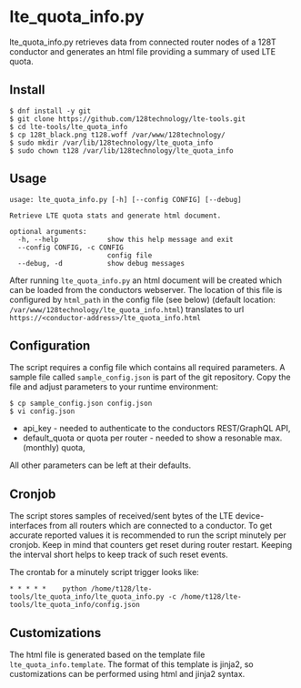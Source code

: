 # lte\_quota\_info.py

lte\_quota\_info.py retrieves data from connected router nodes of a 128T conductor and generates an html file providing a summary of used LTE quota.

## Install

```
$ dnf install -y git
$ git clone https://github.com/128technology/lte-tools.git
$ cd lte-tools/lte_quota_info
$ cp 128t_black.png t128.woff /var/www/128technology/
$ sudo mkdir /var/lib/128technology/lte_quota_info
$ sudo chown t128 /var/lib/128technology/lte_quota_info
```

## Usage

```
usage: lte_quota_info.py [-h] [--config CONFIG] [--debug]

Retrieve LTE quota stats and generate html document.

optional arguments:
  -h, --help            show this help message and exit
  --config CONFIG, -c CONFIG
                        config file
  --debug, -d           show debug messages
```

After running `lte_quota_info.py` an html document will be created which can be loaded from the conductors webserver. The location of this file is configured by `html_path` in the config file (see below) (default location: `/var/www/128technology/lte_quota_info.html`) translates to url `https://<conductor-address>/lte_quota_info.html`

## Configuration
The script requires a config file which contains all required parameters. A sample file called `sample_config.json` is part of the git repository. Copy the file and adjust parameters to your runtime environment:

```
$ cp sample_config.json config.json
$ vi config.json
```
* api_key - needed to authenticate to the conductors REST/GraphQL API,
* default_quota or quota per router - needed to show a resonable max. (monthly) quota,

All other parameters can be left at their defaults.

## Cronjob
The script stores samples of received/sent bytes of the LTE device- interfaces from all routers which are connected to a conductor.
To get accurate reported values it is recommended to run the script minutely per cronjob. Keep in mind that counters get reset during router restart. Keeping the interval short helps to keep track of such reset events.

The crontab for a minutely script trigger looks like:

```
* * * * *    python /home/t128/lte-tools/lte_quota_info/lte_quota_info.py -c /home/t128/lte-tools/lte_quota_info/config.json
```

## Customizations
The html file is generated based on the template file `lte_quota_info.template`.
The format of this template is jinja2, so customizations can be performed using html and jinja2 syntax.